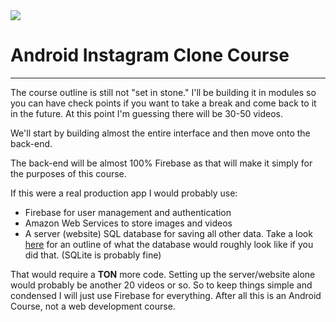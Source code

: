 <img class='header-img' src='https://s3.amazonaws.com/codingwithmitch-static-and-media/media/instagram-clone/images/Instagram.png' />

<h1>Android Instagram Clone Course</h1>
<hr>
<p>The course outline is still not "set in stone." I'll be building it in modules so you can have check points if you want to take a break
and come back to it in the future. At this point I'm guessing there will be 30-50 videos.</p>

<p>We'll start by building almost the entire interface and then move onto the back-end.</p>
<p>The back-end will be almost 100% Firebase as that will make it simply for the purposes of this course. </p>
<p>If this were a real production app I would probably use:

<ul>
<li>Firebase for user management and authentication</li>
<li>Amazon Web Services to store images and videos</li>
<li>A server (website) SQL database for saving all other data. Take a look 
<a href='https://github.com/Vheissu/Open-Source-Database-Schemas/blob/master/vheissu-instagram-schema.md' target='_blank'>here</a> for an outline of what 
the database would roughly look like if you did that. (SQLite is probably fine)</li>
</ul>
<p/>

<p>That would require a <b>TON</b> more code. Setting up the server/website alone would probably be another 20 videos or so. So to keep
things simple and condensed I will just use Firebase for everything. After all this is an Android Course, not a web development course.</p>
